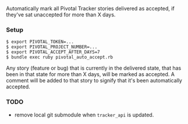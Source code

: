 Automatically mark all Pivotal Tracker stories delivered as accepted, if they've sat unaccepted for more than X days.

### Setup

```
$ export PIVOTAL_TOKEN=...
$ export PIVOTAL_PROJECT_NUMBER=...
$ export PIVOTAL_ACCEPT_AFTER_DAYS=7
$ bundle exec ruby pivotal_auto_accept.rb 
```

Any story (feature or bug) that is currently in the delivered state, that has been in that state for more than X days, will be marked as accepted. A comment will be added to that story to signify that it's been automatically accepted.


### TODO
* remove local git submodule when `tracker_api` is updated.



